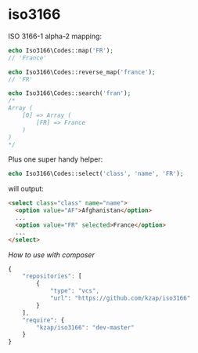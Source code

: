 iso3166
=======

ISO 3166-1 alpha-2 mapping:

```php
echo Iso3166\Codes::map('FR');
// 'France'
```

```php
echo Iso3166\Codes::reverse_map('france');
// 'FR'
```

```php
echo Iso3166\Codes::search('fran');
/* 
Array (
    [0] => Array (
        [FR] => France
    )	
)
*/
```

Plus one super handy helper:

```php
echo Iso3166\Codes::select('class', 'name', 'FR');
```

will output:

```html
<select class="class" name="name">
  <option value="AF">Afghanistan</option>
  ...
  <option value="FR" selected>France</option>
  ...
</select>
```

_How to use with composer_

```javascript
{
    "repositories": [
        {
            "type": "vcs",
            "url": "https://github.com/kzap/iso3166"
        }
    ],
	"require": {
		"kzap/iso3166": "dev-master"
	}
}
```
